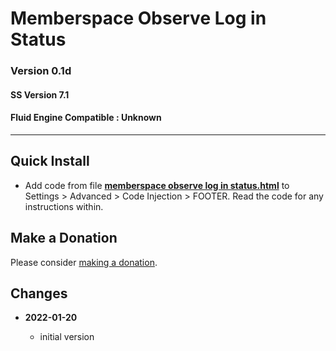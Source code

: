 # Memberspace Observe Log in Status

### Version 0.1d

#### SS Version 7.1

#### Fluid Engine Compatible : Unknown

---

## Quick Install

* Add code from file
  **[memberspace observe log in status.html](memberspace%20observe%20log%20in%20status.html#L1)**
  to Settings > Advanced > Code Injection > FOOTER. Read the code for any
  instructions within.

## Make a Donation

Please consider
[making a donation](https://github.com/tomsWebConsulting/twcsl#make-a-donation).

## Changes

<!-- * **2021-08-02**

  * fix minor documentation issues
  * bumped version to 0.1d1
  -->
* **2022-01-20**

  * initial version
